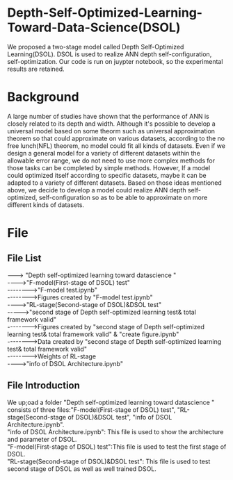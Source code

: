 # Depth-Self-Optimized-Learning-Toward-Data-Science(DSOL)
We proposed a two-stage model called Depth Self-Optimized Learning(DSOL). DSOL is used to realize ANN depth self-configuration, self-optimization. Our code is run on juypter notebook, so the experimental results are retained.
# Background
A large number of studies have shown that the performance of ANN is closely related to its depth and width. Although it's possible to develop a universal model based on some theorm such as universal approximation theorem so that could approximate on various datasets, according to the no free lunch(NFL) theorem, no model could fit all kinds of datasets. Even if we design a general model for a variety of different datasets within the allowable error range, we do not need to use more complex methods for those tasks can be completed by simple methods. However, If a model could optimized itself according to specific datasets, maybe it can be adapted to a variety of different datasets. Based on those ideas mentioned above, we decide to develop a model could realize ANN depth self-optimized, self-configuration so as to be able to approximate on more different kinds of datasets.
# File
## File List
---> "Depth self-optimized learning toward datascience "  
   ---->"F-model(First-stage of DSOL) test"  
       -------->"F-model test.ipynb"  
       -------->Figures created by "F-model test.ipynb"  
      ---->"RL-stage(Second-stage of DSOL)&DSOL test"  
   ----->"second stage of Depth self-optimized learning test& total framework valid"  
       -------->Figures created by "second stage of Depth self-optimized learning test& total framework valid" & "create figure.ipynb"   
       -------->Data created by "second stage of Depth self-optimized learning test& total framework valid"    
       -------->Weights of RL-stage    
    ---->"info of DSOL Architecture.ipynb"
 
 ## File Introduction
 We up;oad a folder "Depth self-optimized learning toward datascience " consists of three files:"F-model(First-stage of DSOL) test", "RL-stage(Second-stage of DSOL)&DSOL test", "info of DSOL Architecture.ipynb".  
 "info of DSOL Architecture.ipynb": This file is used to show the architecture and parameter of DSOL.  
 "F-model(First-stage of DSOL) test":This file is used to test the first stage of DSOL.  
 "RL-stage(Second-stage of DSOL)&DSOL test": This file is used to test second stage of DSOL as well as well trained DSOL.  
 
 
 
